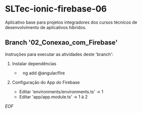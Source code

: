 # SLTec-ionic-firebase-06

Aplicativo base para projetos integradores dos cursos técnicos de desenvolvimento de aplicativos híbridos.

## Branch '02_Conexao_com_Firebase'

Instruções para executar as atividades deste 'branch':
1) Instalar dependências

    - ` ` ng add @angular/fire ` `
2) Configuração do App do Firebase

    - Editar 'environments/environments.ts' &rarr; 1
    - Editar 'app/app.module.ts' &rarr; 1 à 2

*EOF*
